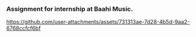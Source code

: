 ### Assignment for internship at Baahi Music.




https://github.com/user-attachments/assets/731313ae-7d28-4b5d-9aa2-6768ccfcf6bf

